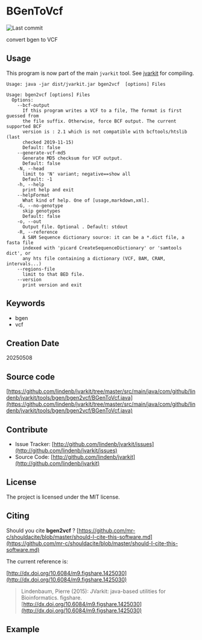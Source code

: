 # BGenToVcf

![Last commit](https://img.shields.io/github/last-commit/lindenb/jvarkit.png)

convert bgen to VCF


## Usage


This program is now part of the main `jvarkit` tool. See [jvarkit](JvarkitCentral.md) for compiling.


```
Usage: java -jar dist/jvarkit.jar bgen2vcf  [options] Files

Usage: bgen2vcf [options] Files
  Options:
    --bcf-output
      If this program writes a VCF to a file, The format is first guessed from 
      the file suffix. Otherwise, force BCF output. The current supported BCF 
      version is : 2.1 which is not compatible with bcftools/htslib (last 
      checked 2019-11-15)
      Default: false
    --generate-vcf-md5
      Generate MD5 checksum for VCF output.
      Default: false
    -N, --head
      limit to 'N' variant; negative==show all
      Default: -1
    -h, --help
      print help and exit
    --helpFormat
      What kind of help. One of [usage,markdown,xml].
    -G, --no-genotype
      skip genotypes
      Default: false
    -o, --out
      Output file. Optional . Default: stdout
    -R, --reference
      A SAM Sequence dictionary source: it can be a *.dict file, a fasta file 
      indexed with 'picard CreateSequenceDictionary' or 'samtools dict', or 
      any hts file containing a dictionary (VCF, BAM, CRAM, intervals...)
    --regions-file
      limit to that BED file.
    --version
      print version and exit

```


## Keywords

 * bgen
 * vcf



## Creation Date

20250508

## Source code 

[https://github.com/lindenb/jvarkit/tree/master/src/main/java/com/github/lindenb/jvarkit/tools/bgen/bgen2vcf/BGenToVcf.java](https://github.com/lindenb/jvarkit/tree/master/src/main/java/com/github/lindenb/jvarkit/tools/bgen/bgen2vcf/BGenToVcf.java)


## Contribute

- Issue Tracker: [http://github.com/lindenb/jvarkit/issues](http://github.com/lindenb/jvarkit/issues)
- Source Code: [http://github.com/lindenb/jvarkit](http://github.com/lindenb/jvarkit)

## License

The project is licensed under the MIT license.

## Citing

Should you cite **bgen2vcf** ? [https://github.com/mr-c/shouldacite/blob/master/should-I-cite-this-software.md](https://github.com/mr-c/shouldacite/blob/master/should-I-cite-this-software.md)

The current reference is:

[http://dx.doi.org/10.6084/m9.figshare.1425030](http://dx.doi.org/10.6084/m9.figshare.1425030)

> Lindenbaum, Pierre (2015): JVarkit: java-based utilities for Bioinformatics. figshare.
> [http://dx.doi.org/10.6084/m9.figshare.1425030](http://dx.doi.org/10.6084/m9.figshare.1425030)


## Example

```

```


